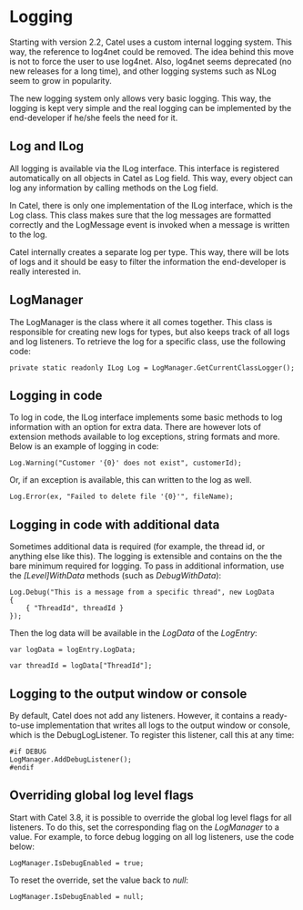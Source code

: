# Logging

Starting with version 2.2, Catel uses a custom internal logging system. This way, the reference to log4net could be removed. The idea behind this move is not to force the user to use log4net. Also, log4net seems deprecated (no new releases for a long time), and other logging systems such as NLog seem to grow in popularity.

The new logging system only allows very basic logging. This way, the logging is kept very simple and the real logging can be implemented by the end-developer if he/she feels the need for it.

## Log and ILog

All logging is available via the ILog interface. This interface is registered automatically on all objects in Catel as Log field. This way, every object can log any information by calling methods on the Log field.

In Catel, there is only one implementation of the ILog interface, which is the Log class. This class makes sure that the log messages are formatted correctly and the LogMessage event is invoked when a message is written to the log.

Catel internally creates a separate log per type. This way, there will be lots of logs and it should be easy to filter the information the end-developer is really interested in.

## LogManager

The LogManager is the class where it all comes together. This class is responsible for creating new logs for types, but also keeps track of all logs and log listeners. To retrieve the log for a specific class, use the following code:

```
private static readonly ILog Log = LogManager.GetCurrentClassLogger();
```

## Logging in code

To log in code, the ILog interface implements some basic methods to log information with an option for extra data. There are however lots of extension methods available to log exceptions, string formats and more. Below is an example of logging in code:

```
Log.Warning("Customer '{0}' does not exist", customerId); 
```

Or, if an exception is available, this can written to the log as well.

```
Log.Error(ex, "Failed to delete file '{0}'", fileName); 
```

## Logging in code with additional data

Sometimes additional data is required (for example, the thread id, or anything else like this). The logging is extensible and contains on the the bare minimum required for logging. To pass in additional information, use the *[Level]WithData* methods (such as *DebugWithData*):

```
Log.Debug("This is a message from a specific thread", new LogData
{
    { "ThreadId", threadId }
});
```

Then the log data will be available in the *LogData* of the *LogEntry*:

```
var logData = logEntry.LogData;
 
var threadId = logData["ThreadId"];
```

## Logging to the output window or console

By default, Catel does not add any listeners. However, it contains a ready-to-use implementation that writes all logs to the output window or console, which is the DebugLogListener. To register this listener, call this at any time:

```
#if DEBUG
LogManager.AddDebugListener();
#endif
```

## Overriding global log level flags

Start with Catel 3.8, it is possible to override the global log level flags for all listeners. To do this, set the corresponding flag on the *LogManager* to a value. For example, to force debug logging on all log listeners, use the code below:

```
LogManager.IsDebugEnabled = true;
```

To reset the override, set the value back to *null*:

```
LogManager.IsDebugEnabled = null;
```
